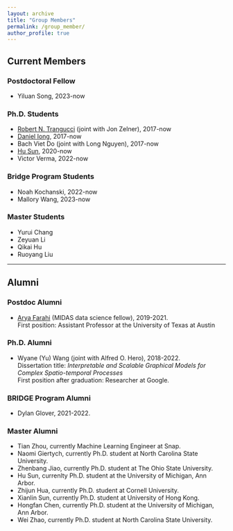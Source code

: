 ```yaml
---
layout: archive
title: "Group Members"
permalink: /group_member/
author_profile: true 
---
```


## Current Members

### Postdoctoral Fellow

* Yiluan Song, 2023-now

### Ph.D. Students

* [Robert N. Trangucci](https://rtrangucci.github.io/) (joint with Jon Zelner), 2017-now
* [Daniel Iong](https://danieliong.github.io/), 2017-now
* Bach Viet Do (joint with Long Nguyen), 2017-now
* [Hu Sun](https://husun0822.github.io/), 2020-now
* Victor Verma, 2022-now

### Bridge Program Students

* Noah Kochanski, 2022-now
* Mallory Wang, 2023-now

### Master Students

* Yurui Chang
* Zeyuan Li
* Qikai Hu
* Ruoyang Liu

---

## Alumni

### Postdoc Alumni

* [Arya Farahi](https://afarahi.github.io/) (MIDAS data science fellow), 2019-2021.  
  First position: Assistant Professor at the University of Texas at Austin
  
### Ph.D. Alumni

* Wyane (Yu) Wang (joint with Alfred O. Hero), 2018-2022.  
  Dissertation title: *Interpretable and Scalable Graphical Models for Complex Spatio-temporal Processes*  
  First position after graduation: Researcher at Google.

### BRIDGE Program Alumni

* Dylan Glover, 2021-2022.

### Master Alumni

* Tian Zhou, currently Machine Learning Engineer at Snap.
* Naomi Giertych, currently Ph.D. student at North Carolina State University.
* Zhenbang Jiao, currently Ph.D. student at The Ohio State University.
* Hu Sun, currenlty Ph.D. student at the University of Michigan, Ann Arbor.
* Zhijun Hua, currently Ph.D. student at Cornell University.
* Xianlin Sun, currently Ph.D. student at University of Hong Kong.
* Hongfan Chen, currently Ph.D. student at the University of Michigan, Ann Arbor.
* Wei Zhao, currently Ph.D. student at North Carolina State University.
